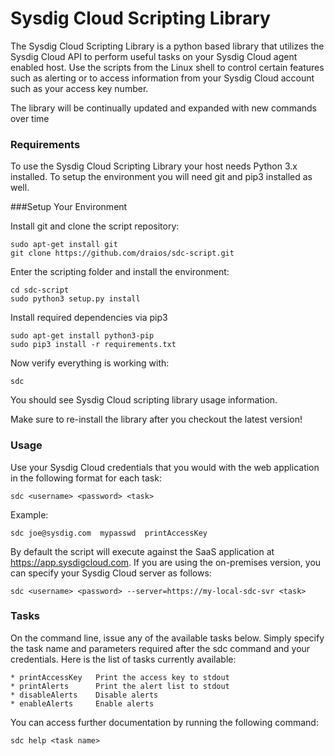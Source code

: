Sysdig Cloud Scripting Library
===================

The Sysdig Cloud Scripting Library is a python based library that utilizes the Sysdig Cloud API to perform useful tasks on your Sysdig Cloud agent enabled host. Use the scripts from the Linux shell to control certain features such as alerting or to access information from your Sysdig Cloud account such as your access key number. 

The library will be continually updated and expanded with new commands over time

### Requirements

To use the Sysdig Cloud Scripting Library your host needs Python 3.x installed. To setup the environment you will need git and pip3 installed as well.

###Setup Your Environment

Install git and clone the script repository:
```
sudo apt-get install git
git clone https://github.com/draios/sdc-script.git
```

Enter the scripting folder and install the environment:
```
cd sdc-script
sudo python3 setup.py install
```

Install required dependencies via pip3
```
sudo apt-get install python3-pip
sudo pip3 install -r requirements.txt
```

Now verify everything is working with:
```
sdc
```

You should see Sysdig Cloud scripting library usage information.

Make sure to re-install the library after you checkout the latest version!


### Usage

Use your Sysdig Cloud credentials that you would with the web application in the following format for each task:
```
sdc <username> <password> <task>
```
Example:
```
sdc joe@sysdig.com  mypasswd  printAccessKey
```

By default the script will execute against the SaaS application at https://app.sysdigcloud.com. If you are using the on-premises version, you can specify your Sysdig Cloud server as follows:
```
sdc <username> <password> --server=https://my-local-sdc-svr <task>
```

### Tasks

On the command line, issue any of the available tasks below. Simply specify the task name and parameters required after the sdc command and your credentials. Here is the list of tasks currently available:

```
* printAccessKey   Print the access key to stdout
* printAlerts      Print the alert list to stdout
* disableAlerts    Disable alerts
* enableAlerts     Enable alerts
```

You can access further documentation by running the following command:

```
sdc help <task name>
```
